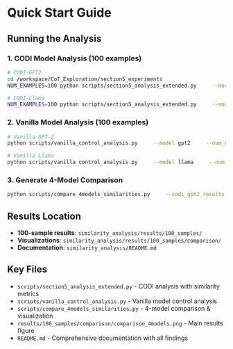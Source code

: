 # Quick Start Guide

## Running the Analysis

### 1. CODI Model Analysis (100 examples)

```bash
# CODI-GPT2
cd /workspace/CoT_Exploration/section5_experiments
NUM_EXAMPLES=100 python scripts/section5_analysis_extended.py     --model_name_or_path openai-community/gpt2     --lora_init True --lora_r 128 --lora_alpha 32     --ckpt_dir ../models/CODI-gpt2     --data_name zen-E/GSM8k-Aug     --batch_size 16 --inf_latent_iterations 6     --use_prj True --prj_dim 768     --remove_eos True --greedy True --bf16 False

# CODI-Llama
NUM_EXAMPLES=100 python scripts/section5_analysis_extended.py     --model_name_or_path meta-llama/Llama-3.2-1B-Instruct     --lora_init True --lora_r 128 --lora_alpha 32     --ckpt_dir ../models/CODI-llama3.2-1b     --data_name zen-E/GSM8k-Aug     --batch_size 16 --inf_latent_iterations 6     --use_prj True --prj_dim 2048     --remove_eos True --greedy True --bf16 True
```

### 2. Vanilla Model Analysis (100 examples)

```bash
# Vanilla GPT-2
python scripts/vanilla_control_analysis.py     --model gpt2     --num_examples 100     --output_dir outputs/vanilla_gpt2_control

# Vanilla Llama
python scripts/vanilla_control_analysis.py     --model llama     --num_examples 100     --output_dir outputs/vanilla_llama_control
```

### 3. Generate 4-Model Comparison

```bash
python scripts/compare_4models_similarities.py     --codi_gpt2_results outputs/section5_analysis_extended/[timestamp]     --codi_llama_results outputs/section5_analysis_extended/[timestamp]     --vanilla_gpt2_results outputs/vanilla_gpt2_control/[timestamp]     --vanilla_llama_results outputs/vanilla_llama_control/[timestamp]     --output_dir outputs/comparison_4models
```

## Results Location

- **100-sample results**: `similarity_analysis/results/100_samples/`
- **Visualizations**: `similarity_analysis/results/100_samples/comparison/`
- **Documentation**: `similarity_analysis/README.md`

## Key Files

- `scripts/section5_analysis_extended.py` - CODI analysis with similarity metrics
- `scripts/vanilla_control_analysis.py` - Vanilla model control analysis  
- `scripts/compare_4models_similarities.py` - 4-model comparison & visualization
- `results/100_samples/comparison/comparison_4models.png` - Main results figure
- `README.md` - Comprehensive documentation with all findings
